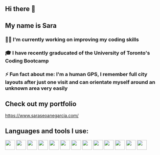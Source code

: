 ## Hi there 👋

## My name is Sara
### 👩‍💻 I'm currently working on improving my coding skills
### 🎓 I have recently graducated of the University of Toronto's Coding Bootcamp 
### ⚡️ Fun fact about me: I'm a human GPS, I remember full city layouts after just one visit and can orientate myself around an unknown area very easily

## Check out my portfolio
https://www.saraseoanegarcia.com/

## Languages and tools I use:

<img src="https://cdn.jsdelivr.net/gh/devicons/devicon/icons/html5/html5-original.svg" width="32"/> <img src="https://cdn.jsdelivr.net/gh/devicons/devicon/icons/css3/css3-original.svg" width="32" /> <img src="https://cdn.jsdelivr.net/gh/devicons/devicon/icons/javascript/javascript-original.svg" width="32"/> <img src="https://cdn.jsdelivr.net/gh/devicons/devicon/icons/react/react-original.svg" width="32"/> <img src="https://cdn.jsdelivr.net/gh/devicons/devicon/icons/bootstrap/bootstrap-original.svg" width="32"/> <img src="https://cdn.jsdelivr.net/gh/devicons/devicon/icons/handlebars/handlebars-original.svg" width="32"/> <img src="https://cdn.jsdelivr.net/gh/devicons/devicon/icons/heroku/heroku-original.svg" width="32"/> <img src="https://cdn.jsdelivr.net/gh/devicons/devicon/icons/markdown/markdown-original.svg" width="32"/> <img src="https://cdn.jsdelivr.net/gh/devicons/devicon/icons/mongodb/mongodb-original.svg" width="32"/> <img src="https://cdn.jsdelivr.net/gh/devicons/devicon/icons/nodejs/nodejs-original.svg" width="32"/> <img src="https://cdn.jsdelivr.net/gh/devicons/devicon/icons/npm/npm-original-wordmark.svg" width="32"/> <img src="https://cdn.jsdelivr.net/gh/devicons/devicon/icons/python/python-original.svg" width="32"/> <img src="https://cdn.jsdelivr.net/gh/devicons/devicon/icons/vscode/vscode-original.svg" width="32"/> 
